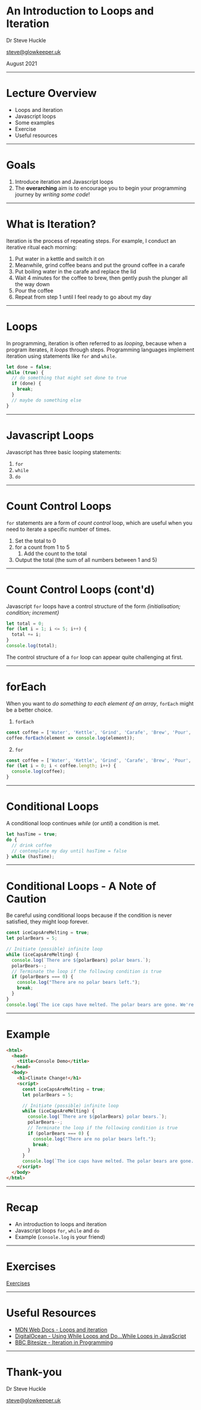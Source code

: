 # An Introduction to Loops and Iteration

Dr Steve Huckle

steve@glowkeeper.uk

August 2021

- - -

# Lecture Overview

+ Loops and iteration
+ Javascript loops
+ Some examples
+ Exercise
+ Useful resources

- - -

# Goals

1. Introduce iteration and Javascript loops
2. The **overarching** aim is to encourage you to begin your programming journey by _writing some code_!

- - -

# What is Iteration?

Iteration is the process of repeating steps. For example, I conduct an iterative ritual each morning:

1. Put water in a kettle and switch it on
2. Meanwhile, grind coffee beans and put the ground coffee in a carafe
3. Put boiling water in the carafe and replace the lid
4. Wait 4 minutes for the coffee to brew, then gently push the plunger all the way down
5. Pour the coffee
6. Repeat from step 1 until I feel ready to go about my day

- - -

# Loops

In programming, iteration is often referred to as _looping_, because when a program iterates, it _loops_ through steps. Programming languages implement iteration using statements like `for` and `while`.

```javascript
let done = false;
while (true) {
  // do something that might set done to true
  if (done) {
    break;
  }
  // maybe do something else
}
```

- - -

# Javascript Loops

Javascript has three basic looping statements:

1. `for`
2. `while`
3. `do`

- - -

# Count Control Loops

`for` statements are a form of _count control_ loop, which are useful when you need to iterate a specific number of times.

1. Set the total to 0
2. for a count from 1 to 5
    1. Add the count to the total
3. Output the total (the sum of all numbers between 1 and 5)

- - -

# Count Control Loops (cont'd)

Javascript `for` loops have a control structure of the form _{initialisation; condition; increment}_

```javascript
let total = 0;
for (let i = 1; i <= 5; i++) {
  total += i;
}
console.log(total);
```

The control structure of a `for` loop can appear quite challenging at first.

- - -

# forEach

When you want to _do something to each element of an array_, `forEach` might be a better choice.

1. `forEach`

```javascript
const coffee = ['Water', 'Kettle', 'Grind', 'Carafe', 'Brew', 'Pour', 'Enjoy'];
coffee.forEach(element => console.log(element));
```

2. `for`

```javascript
const coffee = ['Water', 'Kettle', 'Grind', 'Carafe', 'Brew', 'Pour', 'Enjoy'];
for (let i = 0; i < coffee.length; i++) {
  console.log(coffee);
}
```

- - -

# Conditional Loops

A conditional loop continues _while_ (or _until_) a condition is met.

```javascript
let hasTime = true;
do {
  // drink coffee
  // contemplate my day until hasTime = false
} while (hasTime);
```

- - -

# Conditional Loops - A Note of Caution

Be careful using conditional loops because if the condition is never satisfied, they might loop forever.

```javascript
const iceCapsAreMelting = true;
let polarBears = 5;

// Initiate (possible) infinite loop
while (iceCapsAreMelting) {
  console.log(`There are ${polarBears} polar bears.`);
  polarBears--;
  // Terminate the loop if the following condition is true
  if (polarBears === 0) {
    console.log("There are no polar bears left.");
    break;
  }
}
console.log(`The ice caps have melted. The polar bears are gone. We're doomed :(`);
```

- - -

# Example

```html
<html>
  <head>
    <title>Console Demo</title>
  </head>
  <body>
    <h1>Climate Change!</h1>
    <script>
      const iceCapsAreMelting = true;
      let polarBears = 5;

      // Initiate (possible) infinite loop
      while (iceCapsAreMelting) {
        console.log(`There are ${polarBears} polar bears.`);
        polarBears--;
        // Terminate the loop if the following condition is true
        if (polarBears === 0) {
          console.log("There are no polar bears left.");
          break;
        }
      }
      console.log(`The ice caps have melted. The polar bears are gone. We're doomed :(`);
    </script>
  </body>
</html>
```

- - -

# Recap

+ An introduction to loops and iteration
+ Javascript loops `for`, `while` and `do`
+ Example (`console.log` is your friend)

- - -

# Exercises

[Exercises](../exercises/exercises.md)



- - -

# Useful Resources

+ [MDN Web Docs - Loops and iteration](https://developer.mozilla.org/en-US/docs/Web/JavaScript/Guide/Loops_and_iteration)
+ [DigitalOcean - Using While Loops and Do...While Loops in JavaScript](https://www.digitalocean.com/community/tutorials/using-while-loops-and-do-while-loops-in-javascript)
+ [BBC Bitesize - Iteration in Programming](https://www.bbc.co.uk/bitesize/guides/z3khpv4/revision/7)

- - -

# Thank-you

Dr Steve Huckle

steve@glowkeeper.uk

